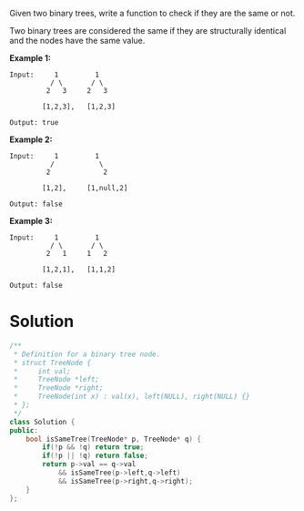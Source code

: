 Given two binary trees, write a function to check if they are the same or not.

Two binary trees are considered the same if they are structurally identical and the nodes have the same value.


__Example 1:__

```
Input:     1         1
          / \       / \
         2   3     2   3

        [1,2,3],   [1,2,3]

Output: true
```

__Example 2:__

```
Input:     1         1
          /           \
         2             2

        [1,2],     [1,null,2]

Output: false
```

__Example 3:__

```
Input:     1         1
          / \       / \
         2   1     1   2

        [1,2,1],   [1,1,2]

Output: false
```

# Solution

```cpp
/**
 * Definition for a binary tree node.
 * struct TreeNode {
 *     int val;
 *     TreeNode *left;
 *     TreeNode *right;
 *     TreeNode(int x) : val(x), left(NULL), right(NULL) {}
 * };
 */
class Solution {
public:
    bool isSameTree(TreeNode* p, TreeNode* q) {
        if(!p && !q) return true;
        if(!p || !q) return false;
        return p->val == q->val
            && isSameTree(p->left,q->left)
            && isSameTree(p->right,q->right);
    }
};
```






